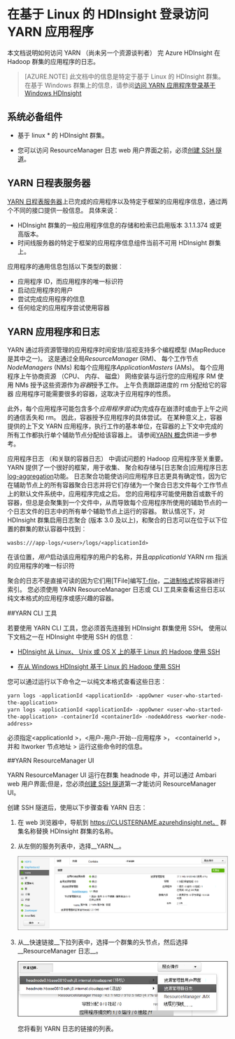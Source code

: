 <properties
    pageTitle="访问 Hadoop YARN 应用程序登录基于 Linux 的 HDInsight |Microsoft Azure"
    description="了解如何访问 YARN 上使用命令行和 web 浏览器的基于 Linux 的 HDInsight (Hadoop) 群集的应用程序日志。"
    services="hdinsight"
    documentationCenter=""
    tags="azure-portal"
    authors="Blackmist" 
    manager="jhubbard"
    editor="cgronlun"/>

<tags
    ms.service="hdinsight"
    ms.workload="big-data"
    ms.tgt_pltfrm="na"
    ms.devlang="na"
    ms.topic="article"
    ms.date="10/21/2016"
    ms.author="larryfr"/>

# <a name="access-yarn-application-logs-on-linux-based-hdinsight"></a>在基于 Linux 的 HDInsight 登录访问 YARN 应用程序 

本文档说明如何访问 YARN （尚未另一个资源谈判者） 完 Azure HDInsight 在 Hadoop 群集的应用程序的日志。

> [AZURE.NOTE] 此文档中的信息是特定于基于 Linux 的 HDInsight 群集。 在基于 Windows 群集上的信息，请参阅[访问 YARN 应用程序登录基于 Windows HDInsight](hdinsight-hadoop-access-yarn-app-logs.md)

## <a name="prerequisites"></a>系统必备组件

* 基于 linux * 的 HDInsight 群集。

* 您可以访问 ResourceManager 日志 web 用户界面之前，必须[创建 SSH 隧道](hdinsight-linux-ambari-ssh-tunnel.md)。

## <a name="YARNTimelineServer"></a>YARN 日程表服务器

[YARN 日程表服务器](http://hadoop.apache.org/docs/r2.4.0/hadoop-yarn/hadoop-yarn-site/TimelineServer.html)上已完成的应用程序以及特定于框架的应用程序信息，通过两个不同的接口提供一般信息。 具体来说︰

* HDInsight 群集的一般应用程序信息的存储和检索已启用版本 3.1.1.374 或更高版本。
* 时间线服务器的特定于框架的应用程序信息组件当前不可用 HDInsight 群集上。

应用程序的通用信息包括以下类型的数据︰

* 应用程序 ID，而应用程序的唯一标识符
* 启动应用程序的用户
* 尝试完成应用程序的信息
* 任何给定的应用程序尝试使用容器

## <a name="YARNAppsAndLogs"></a>YARN 应用程序和日志

YARN 通过将资源管理的应用程序时间安排/监视支持多个编程模型 (MapReduce 是其中之一)。 这是通过全局*ResourceManager* (RM)、 每个工作节点*NodeManagers* (NMs) 和每个应用程序*ApplicationMasters* (AMs)。 每个应用程序上午协商资源 （CPU、 内存、 磁盘） 网络安装与运行您的应用程序 RM 使用 NMs 授予这些资源作为*容器*授予工作。 上午负责跟踪进度的 rm 分配给它的容器 应用程序可能需要很多的容器，这取决于应用程序的性质。

此外，每个应用程序可能包含多个*应用程序尝试*为完成存在崩溃时或由于上午之间的通信丢失和 rm。 因此，容器授予应用程序的具体尝试。 在某种意义上，容器提供的上下文 YARN 应用程序，执行工作的基本单位，在容器的上下文中完成的所有工作都执行单个辅助节点分配给该容器上。 请参阅[YARN 概念][YARN-concepts]供进一步参考。

应用程序日志 （和关联的容器日志） 中调试问题的 Hadoop 应用程序至关重要。 YARN 提供了一个很好的框架，用于收集、 聚合和存储与[日志聚合]应用程序日志[log-aggregation]功能。 日志聚合功能使访问应用程序日志更具有确定性，因为它在辅助节点上的所有容器聚合日志并将它们存储为一个聚合日志文件每个工作节点上的默认文件系统中，应用程序完成之后。 您的应用程序可能使用数百或数千的容器，但总是会聚集到一个文件中，从而导致每个应用程序所使用的辅助节点的一个日志文件的日志中的所有单个辅助节点上运行的容器。 默认情况下，对 HDInsight 群集启用日志聚合 (版本 3.0 及以上)，和聚合的日志可以在位于以下位置的群集的默认容器中找到︰

    wasbs:///app-logs/<user>/logs/<applicationId>

在该位置，*用户*启动该应用程序的用户的名称，并且*applicationId* YARN rm 指派的应用程序的唯一标识符

聚合的日志不是直接可读的因为它们用[TFile]编写[T-file]，[二进制格式][binary-format]按容器进行索引。 您必须使用 YARN ResourceManager 日志或 CLI 工具来查看这些日志以纯文本格式的应用程序或感兴趣的容器。 

##<a name="yarn-cli-tools"></a>YARN CLI 工具

若要使用 YARN CLI 工具，您必须首先连接到 HDInsight 群集使用 SSH。 使用以下文档之一在 HDInsight 中使用 SSH 的信息︰

- [HDInsight 从 Linux、 Unix 或 OS X 上的基于 Linux 的 Hadoop 使用 SSH](hdinsight-hadoop-linux-use-ssh-unix.md)

- [在从 Windows HDInsight 基于 Linux 的 Hadoop 使用 SSH](hdinsight-hadoop-linux-use-ssh-windows.md)
    
您可以通过运行以下命令之一以纯文本格式查看这些日志︰

    yarn logs -applicationId <applicationId> -appOwner <user-who-started-the-application>
    yarn logs -applicationId <applicationId> -appOwner <user-who-started-the-application> -containerId <containerId> -nodeAddress <worker-node-address>
    
必须指定&lt;applicationId >，&lt;用户-用户-开始--应用程序 >， &lt;containerId >，并和 ltworker 节点地址 > 运行这些命令时的信息。

##<a name="yarn-resourcemanager-ui"></a>YARN ResourceManager UI

YARN ResourceManager UI 运行在群集 headnode 中，并可以通过 Ambari web 用户界面;但是，您必须[创建 SSH 隧道](hdinsight-linux-ambari-ssh-tunnel.md)第一才能访问 ResourceManager UI。

创建 SSH 隧道后，使用以下步骤查看 YARN 日志︰

1. 在 web 浏览器中，导航到 https://CLUSTERNAME.azurehdinsight.net。 群集名称替换 HDInsight 群集的名称。

2. 从左侧的服务列表中，选择__YARN__。

    ![选择 yarn 服务](./media/hdinsight-hadoop-access-yarn-app-logs-linux/yarnservice.png)

3. 从__快速链接__下拉列表中，选择一个群集的头节点，然后选择__ResourceManager 日志__。

    ![Yarn 快速 linnks](./media/hdinsight-hadoop-access-yarn-app-logs-linux/yarnquicklinks.png)
    
    您将看到 YARN 日志的链接的列表。

[YARN-timeline-server]:http://hadoop.apache.org/docs/r2.4.0/hadoop-yarn/hadoop-yarn-site/TimelineServer.html
[log-aggregation]:http://hortonworks.com/blog/simplifying-user-logs-management-and-access-in-yarn/
[T-file]:https://issues.apache.org/jira/secure/attachment/12396286/TFile%20Specification%2020081217.pdf
[binary-format]:https://issues.apache.org/jira/browse/HADOOP-3315
[YARN-concepts]:http://hortonworks.com/blog/apache-hadoop-yarn-concepts-and-applications/
